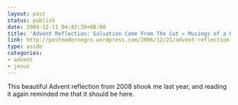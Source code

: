 ```yaml
---
layout: post
status: publish
date: 2009-12-11 04:42:39+00:00
title: 'Advent Reflection: Salvation Came From The Cut « Musings of a Postmodern Negro'
link: http://postmodernegro.wordpress.com/2006/12/21/advent-reflection-salvation-came-from-the-cut/
type: aside
categories:
- advent
- jesus
---
```


This beautiful Advent reflection from 2008 shook me last year, and reading it again reminded me that it should be here.
